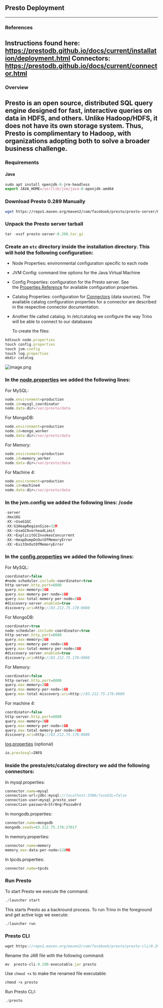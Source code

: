 ## Presto Deployment
---
### References
Instructions found here: https://prestodb.github.io/docs/current/installation/deployment.html
Connectors: https://prestodb.github.io/docs/current/connector.html
---
### Overview
Presto is an open source, distributed SQL query engine designed for fast, interactive queries on data in HDFS, and others. Unlike Hadoop/HDFS, it does not have its own storage system. Thus, Presto is complimentary to Hadoop, with organizations adopting both to solve a broader business challenge.
---
### Requirements
#### Java

```jsx
sudo apt install openjdk-8-jre-headless
export JAVA_HOME=/usr/lib/jvm/java-8-openjdk-amd64
```

### **Download Presto 0.289 Manually**

```bash
wget https://repo1.maven.org/maven2/com/facebook/presto/presto-server/0.290/presto-server-0.290.tar.gz
```

### **Unpack the Presto server tarball**

```jsx
tar -xvzf presto-server-0.290.tar.gz
```

### **Create an `etc` directory inside the installation directory. This will hold the following configuration:**

- Node Properties: environmental configuration specific to each node
- JVM Config: command line options for the Java Virtual Machine
- Config Properties: configuration for the Presto server. See the [Properties Reference](https://prestodb.io/docs/current/admin/properties.html) for available configuration properties.
- Catalog Properties: configuration for [Connectors](https://prestodb.io/docs/current/connector.html) (data sources). The available catalog configuration properties for a connector are described in the respective connector documentation.
- Another file called catalog. In /etc/catalog we configure the way Trino will be able to connect to our databases
    
    To create the files:
    

```jsx
kdtouch node.properties
touch config.properties
touch jvm.config
touch log.properties
mkdir catalog
```

![image.png](https://prod-files-secure.s3.us-west-2.amazonaws.com/76d97b0a-80da-4d19-89b9-63074569edb2/f0017952-3fa5-4c98-8bf9-c84a05265188/image.png)

### In the [node.properties](http://node.properties) we added the following lines:

For MySQL: 

```jsx
node.environment=production
node.id=mysql_coordinator
node.data-dir=/var/presto/data
```

For MongoDB: 

```jsx
node.environment=production
node.id=mongo_worker
node.data-dir=/var/presto/data
```

For Memory: 

```jsx
node.environment=production
node.id=memory_worker
node.data-dir=/var/presto/data
```

For Machine 4:

```jsx
node.environment=production
node.id=machine4
node.data-dir=/var/presto/data
```

### In the jvm.config we added the following lines: /code

```jsx
-server
-Xmx16G
-XX:+UseG1GC
-XX:G1HeapRegionSize=32M
-XX:+UseGCOverheadLimit
-XX:+ExplicitGCInvokesConcurrent
-XX:+HeapDumpOnOutOfMemoryError
-XX:+ExitOnOutOfMemoryError
```

### In the [config.properties](http://config.properties) we added the following lines:

For MySQL: 

```jsx
coordinator=false
#node-scheduler.include-coordinator=true
http-server.http.port=8080
query.max-memory=2GB
query.max-memory-per-node=1GB
query.max-total-memory-per-node=2GB
#discovery-server.enabled=true
discovery.uri=http://83.212.75.178:8080
```

For MongoDB:

```jsx
coordinator=true
node-scheduler.include-coordinator=true
http-server.http.port=8080
query.max-memory=2GB
query.max-memory-per-node=1GB
query.max-total-memory-per-node=2GB
#discovery-server.enabled=true
discovery.uri=http://83.212.75.178:8080
```

For Memory: 

```jsx
coordinator=false
http-server.http.port=8080
query.max-memory=2GB
query.max-memory-per-node=1GB
query.max-total-miscovery.uri=http://83.212.75.178:8080
```

For machine 4: 

```jsx
coordinator=false
http-server.http.port=8080
query.max-memory=2GB
query.max-memory-per-node=1GB
query.max-total-memory-per-node=2GB
discovery.uri=http://83.212.75.178:8080
```

[log.properties](http://log.properties) (optional)

```jsx
io.prestosql=INFO
```

### **Inside the presto/etc/catalog directory we add the following connectors:**

In mysql.properties:

```jsx
connector.name=mysql
connection-url=jdbc:mysql://localhost:3306/?useSSL=false
connection-user=mysql_presto_user
connection-password=Str0ng!Passw0rd
```

In mongodb.properties:

```jsx
connector.name=mongodb
mongodb.seeds=83.212.75.178:27017
```

In memory.properties:

```jsx
connector.name=memory
memory.max-data-per-node=128MB
```

In tpcds.properties:

```jsx
connector.name=tpcds
```

### Run Presto

To start Presto we execute the command: 

```jsx
./launcher start
```

This starts Presto as a backround process. To run Trino in the foreground and get active logs we execute: 

```jsx
./launcher run
```

### Presto CLI

```jsx
wget https://repo1.maven.org/maven2/com/facebook/presto/presto-cli/0.290/presto-cli-0.290-executable.jar
```

Rename the JAR file with the following command: 

```jsx
mv  presto-cli-0.290-executable.jar presto
```

Use `chmod +x` to make the renamed file executable:

```jsx
chmod +x presto
```

Run Presto CLI:

```jsx
./presto
```
